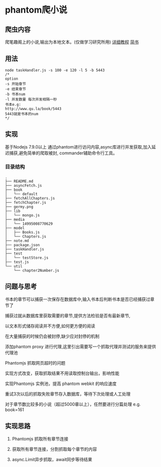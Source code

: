 # phantom爬小说
 
 
## 爬虫内容
 爬笔趣阁上的小说,输出为本地文本。(仅做学习研究所用)
 [详细教程](https://github.com/Sunshine168/fetch-novel/blob/master/note.md)
 [简书](http://www.jianshu.com/p/d026345eb9b4)
    
## 用法

```
node taskHandler.js -s 100 -e 120 -l 5 -b 5443
/*
option
-s 开始章节
-e 结束章节
-b 书本num
-l 并发数量 每次并发相隔一秒
书本e.g:
http://www.qu.la/book/5443
5443就是书本的num
*/
```
      
## 实现
  基于Nodejs 7.9.0以上
  通过phantom进行访问内容,async库进行并发获取,加入延迟捕获,避免简单的爬取被封,
  commander辅助命令行工具。
  
  
  
### 目录结构

```
.
├── README.md  
├── asyncFetch.js  
├── book
│   └── default
├── fetchAllChapters.js
├── fetchChapter.js
├── germy.png
├── lib
│   └── mongo.js
├── media
│   └── 14995008770629
├── model
│   ├── Books.js
│   └── Chapters.js
├── note.md
├── package.json
├── taskHandler.js
├── test
│   └── testStore.js
├── test.js
└── util
    └── chapter2Number.js
```
	 
## 问题与思考
书本的章节可以捕获一次保存在数据库中,输入书本后判断书本是否已经捕获过章节了

捕获过就从数据库里获取需要的章节,提供方法检验是否有最新章节,

以文本形式储存阅读并不方便,如何更方便的阅读

在大量捕获的时候仍会被封停,缺少应对封停的机制

添加phantom proxy 进行代理,这里引出需要写一个抓取代理并测试的服务来提供代理池

Phantomjs 抓取网页超时的问题

实现方式改变，获取抓取结果不用读取控制台输出，影响性能

实现Phantomjs 实例池，提高 phantom webkit 的响应速度

重试3次以后的抓取失败章节存入数据库，等待下次处理或人工处理

对于章节数比较多的小说（超过5000章以上），任然要进行分篇处理 e.g. book=161

## 实现思路
1. Phantomjs 抓取所有章节连接

2. 获取所有章节连接，分割抓取每个章节的内容

3. async.Limit异步抓取，await同步等待结果